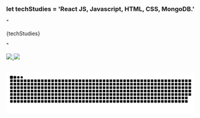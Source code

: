 ### let techStudies = 'React JS, Javascript, HTML, CSS, MongoDB.'
"<p>{techStudies}</p>"


 <div>
 
  <a href="https://github.com/ellievi">
  
<img height="180em" src="https://github-readme-stats.vercel.app/api?username=ellievi&show_icons=true&theme=rose_pine&include_all_commits=true&count_private=true"/>
   
<img height="180em" src="https://github-readme-stats.vercel.app/api/top-langs/?username=ellievi&layout=compact&langs_count=7&theme=rose_pine"/>
   
<div style="display: inline_block"><br>
  
 
![Snake animation](https://github.com/ellievi/ellievi/blob/output/github-contribution-grid-snake.svg)
  
